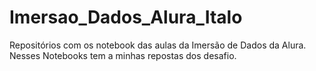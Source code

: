 # Imersao_Dados_Alura_Italo
Repositórios com os notebook das aulas da Imersão de Dados da Alura. Nesses Notebooks tem a minhas repostas dos desafio. 
